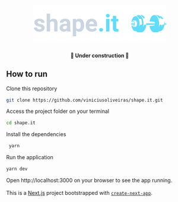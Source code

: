 <h1 align="center">
  <img alt="shape.it" title="shape.it" src=".github/logo.png" />
</h1>

<h4 align='center'>🚧 Under construction 🚧</h4>

## How to run

Clone this repository

```bash
git clone https://github.com/viniciusoliveiras/shape.it.git
```

Access the project folder on your terminal

```bash
cd shape.it
```
Install the dependencies

```bash
 yarn
```

Run the application

```bash
yarn dev
```
Open http://localhost:3000 on your browser to see the app running. <br/>
<br/>
This is a [Next.js](https://nextjs.org/) project bootstrapped with [`create-next-app`](https://github.com/vercel/next.js/tree/canary/packages/create-next-app).
